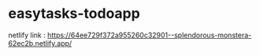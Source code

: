 # easytasks-todoapp
netlify link : https://64ee729f372a955260c32901--splendorous-monstera-62ec2b.netlify.app/
